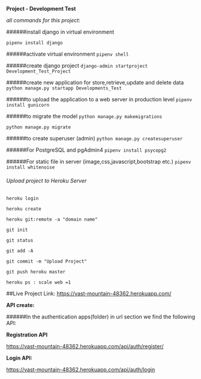 **Project - Development Test**

_all commands for this project:_

######install django in virtual environment

`pipenv install django` 

######activate virtual environment 
`pipenv shell `


######create django project
`django-admin startproject Development_Test_Project`

######create new application for store,retrieve,update and delete data
`python manage.py startapp Developments_Test`

######to upload the application to a web server in production level
`pipenv install gunicorn`


######to migrate the model
`python manage.py makemigrations`

`python manage.py migrate`

######to create superuser (admin)
`python manage.py createsuperuser`

######For PostgreSQL and pgAdmin4
`pipenv install psycopg2`

######For static file in server (image,css,javascript,bootstrap etc.)
`pipenv install whitenoise`

###### Upload project to Heroku Server
`heroku login`

`heroku create`

`heroku git:remote -a "domain name"`

`git init`

`git status`

`git add -A`

`git commit -m "Upload Project"`

`git push heroku master`

`heroku ps : scale web =1` 

##Live Project Link:
https://vast-mountain-48362.herokuapp.com/

**API create:** 

######In the authentication apps(folder) in url section we find the following API:

**Registration API**

https://vast-mountain-48362.herokuapp.com/api/auth/register/

**Login API:** 

https://vast-mountain-48362.herokuapp.com/api/auth/login

